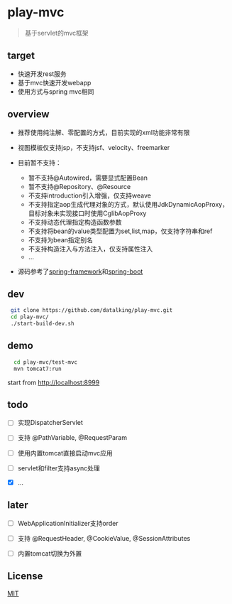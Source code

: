 # play-mvc   
>基于servlet的mvc框架   

## target
- 快速开发rest服务
- 基于mvc快速开发webapp
- 使用方式与spring mvc相同

## overview
- 推荐使用纯注解、零配置的方式，目前实现的xml功能非常有限
- 视图模板仅支持jsp，不支持jsf、velocity、freemarker   
- 目前暂不支持：
    - 暂不支持@Autowired，需要显式配置Bean  
    - 暂不支持@Repository、@Resource  
    - 不支持introduction引入增强，仅支持weave  
    - 不支持指定aop生成代理对象的方式，默认使用JdkDynamicAopProxy，目标对象未实现接口时使用CglibAopProxy
    - 不支持动态代理指定构造函数参数
    - 不支持将bean的value类型配置为set,list,map，仅支持字符串和ref  
    - 不支持为bean指定别名
    - 不支持构造注入与方法注入，仅支持属性注入
    - ...
    
- 源码参考了[spring-framework](https://github.com/spring-projects/spring-framework)和[spring-boot](https://github.com/spring-projects/spring-boot) 

## dev 
```sh
 git clone https://github.com/datalking/play-mvc.git
 cd play-mvc/
 ./start-build-dev.sh
```

## demo
```sh
  cd play-mvc/test-mvc
  mvn tomcat7:run
```

start from [http://localhost:8999](http://localhost:8999)

## todo

- [ ] 实现DispatcherServlet 
- [ ] 支持 @PathVariable, @RequestParam 
- [ ] 使用内置tomcat直接启动mvc应用 
- [ ] servlet和filter支持async处理

- [x] ...

## later

- [ ] WebApplicationInitializer支持order 
- [ ] 支持 @RequestHeader, @CookieValue, @SessionAttributes 
- [ ] 内置tomcat切换为外置 


## License

[MIT](http://opensource.org/licenses/MIT)




